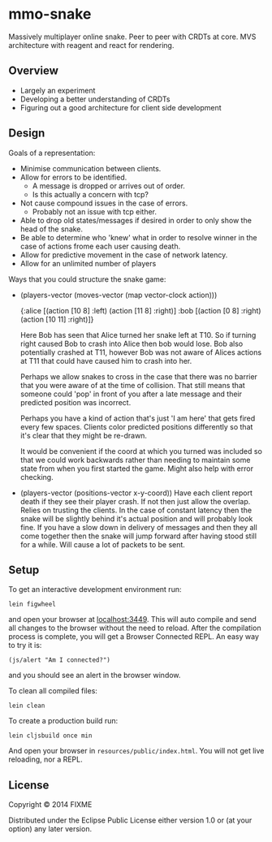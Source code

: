 # mmo-snake

Massively multiplayer online snake. Peer to peer with CRDTs at core. MVS
architecture with reagent and react for rendering.

## Overview

* Largely an experiment
* Developing a better understanding of CRDTs
* Figuring out a good architecture for client side development

## Design

Goals of a representation:
- Minimise communication between clients.
- Allow for errors to be identified.
  - A message is dropped or arrives out of order.
  - Is this actually a concern with tcp?
- Not cause compound issues in the case of errors.
  - Probably not an issue with tcp either.
- Able to drop old states/messages if desired in order to only show the head of
  the snake.
- Be able to determine who 'knew' what in order to resolve winner in the case
  of actions frome each user causing death.
- Allow for predictive movement in the case of network latency.
- Allow for an unlimited number of players

Ways that you could structure the snake game:
- (players-vector (moves-vector (map vector-clock action)))

    {:alice [(action [10 8] :left) (action [11 8] :right)]
     :bob   [(action [0 8] :right) (action [10 11] :right)]}

  Here Bob has seen that Alice turned her snake left at T10. So if turning
  right caused Bob to crash into Alice then bob would lose. Bob also
  potentially crashed at T11, however Bob was not aware of Alices actions at
  T11 that could have caused him to crash into her.

  Perhaps we allow snakes to cross in the case that there was no barrier that
  you were aware of at the time of collision. That still means that someone
  could 'pop' in front of you after a late message and their predicted position
  was incorrect.

  Perhaps you have a kind of action that's just 'I am here' that gets fired
  every few spaces. Clients color predicted positions differently so that it's
  clear that they might be re-drawn.

  It would be convenient if the coord at which you turned was included so that
  we could work backwards rather than needing to maintain some state from when
  you first started the game. Might also help with error checking.
- (players-vector (positions-vector x-y-coord))
  Have each client report death if they see their player crash. If not then
  just allow the overlap. Relies on trusting the clients. In the case of
  constant latency then the snake will be slightly behind it's actual position
  and will probably look fine. If you have a slow down in delivery of messages
  and then they all come together then the snake will jump forward after having
  stood still for a while. Will cause a lot of packets to be sent.

## Setup

To get an interactive development environment run:

    lein figwheel

and open your browser at [localhost:3449](http://localhost:3449/).
This will auto compile and send all changes to the browser without the
need to reload. After the compilation process is complete, you will
get a Browser Connected REPL. An easy way to try it is:

    (js/alert "Am I connected?")

and you should see an alert in the browser window.

To clean all compiled files:

    lein clean

To create a production build run:

    lein cljsbuild once min

And open your browser in `resources/public/index.html`. You will not
get live reloading, nor a REPL. 

## License

Copyright © 2014 FIXME

Distributed under the Eclipse Public License either version 1.0 or (at your option) any later version.
